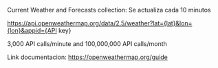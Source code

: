 Current Weather and Forecasts collection: Se actualiza cada 10 minutos 

https://api.openweathermap.org/data/2.5/weather?lat={lat}&lon={lon}&appid={API key}


3,000 API calls/minute and 100,000,000 API calls/month

Link documentacion: https://openweathermap.org/guide